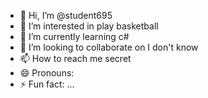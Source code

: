- 👋 Hi, I’m @student695
- 👀 I’m interested in play basketball  
- 🌱 I’m currently learning c#
- 💞️ I’m looking to collaborate on I don't know
- 📫 How to reach me  secret
- 😄 Pronouns: 
- ⚡ Fun fact: ...

<!---
student695/student695 is a ✨ special ✨ repository because its `README.md` (this file) appears on your GitHub profile.
You can click the Preview link to take a look at your changes.
--->
